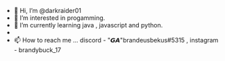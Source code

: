 - 👋 Hi, I’m @darkraider01
- 👀 I’m interested in progamming.
- 🌱 I’m currently learning java , javascript and python.
-
- 📫 How to reach me ... discord - "𝙂𝘼"brandeusbekus#5315 , instagram - brandybuck_17
<!---
darkraider01/darkraider01 is a ✨ special ✨ repository because its `README.md` (this file) appears on your GitHub profile.
You can click the Preview link to take a look at your changes.
--->


